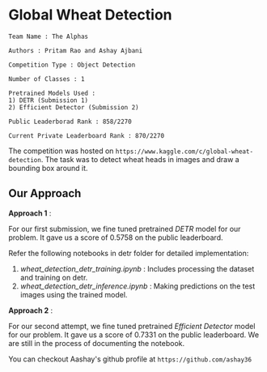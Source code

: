 # Global Wheat Detection
```
Team Name : The Alphas

Authors : Pritam Rao and Ashay Ajbani

Competition Type : Object Detection

Number of Classes : 1

Pretrained Models Used : 
1) DETR (Submission 1)
2) Efficient Detector (Submission 2)

Public Leaderborad Rank : 858/2270

Current Private Leaderboard Rank : 870/2270
```

The competition was hosted on ```https://www.kaggle.com/c/global-wheat-detection```.
The task was to detect wheat heads in images and draw a bounding box around it.

## Our Approach

**Approach 1** :
 
For our first submission, we fine tuned pretrained *DETR* model for our problem. It gave us a 
score of 0.5758 on the public leaderboard. 

Refer the following notebooks in detr folder for detailed implementation:

 1) *wheat_detection_detr_training.ipynb* : Includes processing the dataset and training on detr.
 2) *wheat_detection_detr_inference.ipynb* : Making predictions on the test images using the trained model.



**Approach 2** : 

For our second attempt, we fine tuned pretrained *Efficient Detector* model for our problem.
It gave us a score of 0.7331 on the public leaderboard. We are still in the process of 
documenting the notebook.


You can checkout Aashay's github profile at ```https://github.com/ashay36```
